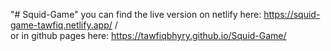 "# Squid-Game" 
you can find the live version on netlify here: https://squid-game-tawfiq.netlify.app/ /<br/> or in github pages here:  https://tawfiqbhyry.github.io/Squid-Game/

